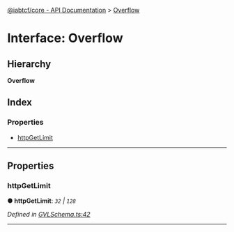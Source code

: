 [@iabtcf/core - API Documentation](../README.md) > [Overflow](../interfaces/overflow.md)

# Interface: Overflow

## Hierarchy

**Overflow**

## Index

### Properties

* [httpGetLimit](overflow.md#httpgetlimit)

---

## Properties

<a id="httpgetlimit"></a>

###  httpGetLimit

**● httpGetLimit**: *`32` \| `128`*

*Defined in [GVLSchema.ts:42](https://github.com/chrispaterson/iabtcf-es/blob/c30aecb/modules/core/src/GVLSchema.ts#L42)*

___

